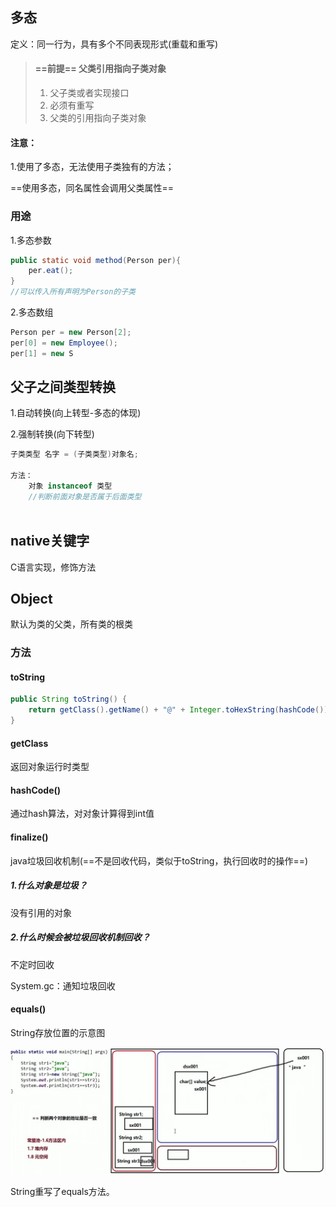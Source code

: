 ## 多态

定义：同一行为，具有多个不同表现形式(重载和重写)

> #### ==前提== 父类引用指向子类对象
>
> 1. 父子类或者实现接口
> 2. 必须有重写
> 3. 父类的引用指向子类对象



#### 注意：   

1.使用了多态，无法使用子类独有的方法；

==使用多态，同名属性会调用父类属性==



### 用途

1.多态参数

```java
public static void method(Person per){
    per.eat();
}
//可以传入所有声明为Person的子类
```



2.多态数组

```java
Person per = new Person[2];
per[0] = new Employee();
per[1] = new S
```





## 父子之间类型转换

1.自动转换(向上转型-多态的体现) 



2.强制转换(向下转型) 

```java
子类类型 名字 = (子类类型)对象名;

方法：
    对象 instanceof 类型
    //判断前面对象是否属于后面类型
    
```





## native关键字 

C语言实现，修饰方法 





## Object

默认为类的父类，所有类的根类

### 方法

#### toString

```java
public String toString() {
    return getClass().getName() + "@" + Integer.toHexString(hashCode());
}
```



#### getClass

返回对象运行时类型



#### hashCode()

通过hash算法，对对象计算得到int值



#### finalize()

java垃圾回收机制(==不是回收代码，类似于toString，执行回收时的操作==)

##### 1.什么对象是垃圾？

没有引用的对象

##### 2.什么时候会被垃圾回收机制回收？

不定时回收

System.gc：通知垃圾回收



#### equals()

String存放位置的示意图

![image-20220317113142557](JAVA17多态.assets/image-20220317113142557.png)

String重写了equals方法。
